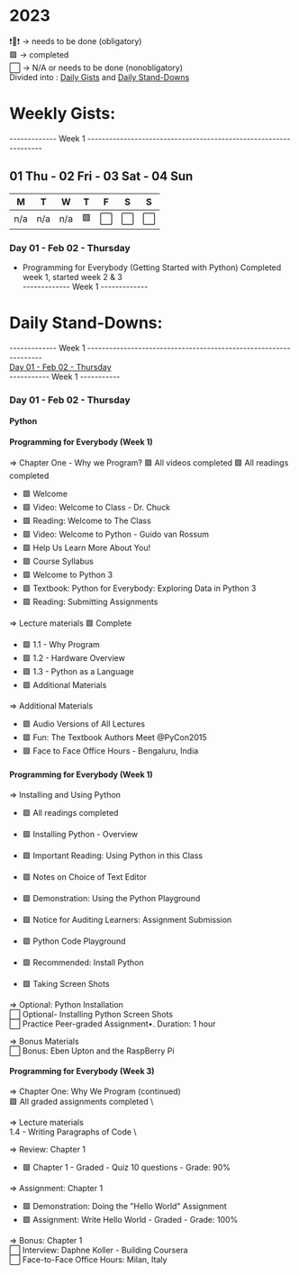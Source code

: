 # 2023
❗🔁❗ -> needs to be done (obligatory) \
🟩 -> completed \
⬜ -> N/A or needs to be done (nonobligatory) \
Divided into : [Daily Gists](#daily-gists) and [Daily Stand-Downs](#daily-stand-downs) <br /> 


# Weekly Gists: 
------------- Week 1 -----------------------------------------------------------------
## 01 Thu - 02 Fri - 03 Sat - 04 Sun
| M  | T  | W  | T  |  F | S  | S  |
|---|---|---|---|---|---|---|
| n/a  | n/a  | n/a  | 🟩  | ⬜  | ⬜  | ⬜  |

### Day 01 - Feb 02 - Thursday

* Programming for Everybody (Getting Started with Python)
Completed week 1, started week 2 & 3 <br />
------------- Week 1 -------------
# Daily Stand-Downs: 
------------- Week 1 ----------------------------------------------------------------- <br />
[Day 01 - Feb 02 - Thursday](#day-01---feb-02---thursday-1) <br />
----------- Week 1 -----------
### Day 01 - Feb 02 - Thursday
#### Python 
#### Programming for Everybody (Week 1)

=> Chapter One - Why we Program?
🟩 All videos completed
🟩 All readings completed
* 🟩 Welcome
* 🟩 Video: Welcome to Class - Dr. Chuck
* 🟩 Reading: Welcome to The Class
* 🟩 Video: Welcome to Python - Guido van Rossum
* 🟩 Help Us Learn More About You!
* 🟩 Course Syllabus
* 🟩 Welcome to Python 3
* 🟩 Textbook: Python for Everybody: Exploring Data in Python 3
* 🟩 Reading: Submitting Assignments

=> Lecture materials
🟩 Complete
* 🟩 1.1 - Why Program
* 🟩 1.2 - Hardware Overview
* 🟩 1.3 - Python as a Language
* 🟩 Additional Materials

=> Additional Materials
* 🟩 Audio Versions of All Lectures
* 🟩 Fun: The Textbook Authors Meet @PyCon2015
* 🟩 Face to Face Office Hours - Bengaluru, India

#### Programming for Everybody (Week 1)
=> Installing and Using Python
* 🟩 All readings completed

* 🟩 Installing Python - Overview
* 🟩  Important Reading: Using Python in this Class
* 🟩 Notes on Choice of Text Editor
* 🟩  Demonstration: Using the Python Playground
* 🟩 Notice for Auditing Learners: Assignment Submission
* 🟩 Python Code Playground
* 🟩  Recommended: Install Python 
* 🟩 Taking Screen Shots

=> Optional: Python Installation \
⬜ Optional- Installing Python Screen Shots \
⬜ Practice Peer-graded Assignment•. Duration: 1 hour

=> Bonus Materials \
⬜ Bonus: Eben Upton and the RaspBerry Pi

#### Programming for Everybody (Week 3) 
=> Chapter One: Why We Program (continued) \
🟩 All graded assignments completed \

=> Lecture materials \
1.4 - Writing Paragraphs of Code \

=> Review: Chapter 1 
* 🟩 Chapter 1 - Graded - Quiz 10 questions - Grade: 90%

=> Assignment: Chapter 1
* 🟩 Demonstration: Doing the "Hello World" Assignment
* 🟩 Assignment: Write Hello World - Graded - Grade: 100%

=> Bonus: Chapter 1 \
⬜ Interview: Daphne Koller - Building Coursera \
⬜ Face-to-Face Office Hours: Milan, Italy